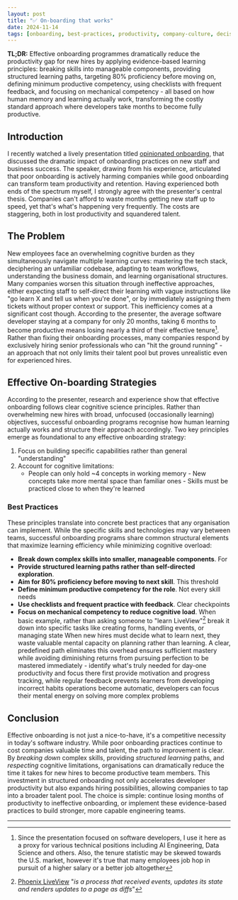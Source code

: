 ```yaml
---
layout: post
title: "✅ On-boarding that works"
date: 2024-11-14
tags: [onboarding, best-practices, productivity, company-culture, decision-making, talent, learning, efficiency]
---
```


**TL;DR:** Effective onboarding programmes dramatically reduce the productivity gap for new hires by applying evidence-based learning principles: breaking skills into manageable components, providing structured learning paths, targeting 80% proficiency before moving on, defining minimum productive competency, using checklists with frequent feedback, and focusing on mechanical competency - all based on how human memory and learning actually work, transforming the costly standard approach where developers take months to become fully productive.
<!--more-->

## Introduction

I recently watched a lively presentation titled [opinionated onboarding](https://www.youtube.com/watch?v=Og7NzaVpceE), that discussed the dramatic impact of onboarding practices on new staff and business success. The speaker, drawing from his experience, articulated that poor onboarding is actively harming companies while good onboarding can transform team productivity and retention. Having experienced both ends of the spectrum myself, I strongly agree with the presenter's central thesis. Companies can't afford to waste months getting new staff up to speed, yet that's what's happening very frequently. The costs are staggering, both in lost productivity and squandered talent.

## The Problem

New employees face an overwhelming cognitive burden as they simultaneously navigate multiple learning curves: mastering the tech stack, deciphering an unfamiliar codebase, adapting to team workflows, understanding the business domain, and learning organisational structures. Many companies worsen this situation through ineffective approaches, either expecting staff to self-direct their learning with vague instructions like "go learn X and tell us when you're done", or by immediately assigning them tickets without proper context or support. This inefficiency comes at a significant cost though. According to the presenter, the average software developer staying at a company for only 20 months, taking 6 months to become productive means losing nearly a third of their effective tenure[^1]. Rather than fixing their onboarding processes, many companies respond by exclusively hiring senior professionals who can "hit the ground running" - an approach that not only limits their talent pool but proves unrealistic even for experienced hires.

## Effective On-boarding Strategies

According to the presenter, research and experience show that effective onboarding follows clear cognitive science principles. Rather than overwhelming new hires with broad, unfocused (occasionally learning) objectives, successful onboarding programs recognise how human learning actually works and structure their approach accordingly. Two key principles emerge as foundational to any effective onboarding strategy:

1. Focus on building specific capabilities rather than general "understanding"
2. Account for cognitive limitations:
   - People can only hold ~4 concepts in working memory    - New concepts take more mental space than familiar ones    - Skills must be practiced close to when they're learned

### Best Practices

These principles translate into concrete best practices that any organisation can implement. While the specific skills and technologies may vary between teams, successful onboarding programs share common structural elements that maximize learning efficiency while minimizing cognitive overload:

- **Break down complex skills into smaller, manageable components**. For
- **Provide structured learning paths rather than self-directed exploration**.
- **Aim for 80% proficiency before moving to next skill**. This threshold
- **Define minimum productive competency for the role**. Not every skill needs
- **Use checklists and frequent practice with feedback**. Clear checkpoints
- **Focus on mechanical competency to reduce cognitive load**. When basic
  example, rather than asking someone to "learn LiveView"[^2] break it down into   specific tasks like creating forms, handling events, or managing state   When new hires must decide what to learn next, they waste valuable mental   capacity on planning rather than learning. A clear, predefined path eliminates   this overhead   ensures sufficient mastery while avoiding diminishing returns from pursuing   perfection   to be mastered immediately - identify what's truly needed for day-one   productivity and focus there first   provide motivation and progress tracking, while regular feedback prevents   learners from developing incorrect habits   operations become automatic, developers can focus their mental energy on   solving more complex problems

## Conclusion

Effective onboarding is not just a nice-to-have, it's a competitive necessity in today's software industry. While poor onboarding practices continue to cost companies valuable time and talent, the path to improvement is clear. By _breaking down_ complex skills, providing _structured learning_ paths, and _respecting_ cognitive limitations, organisations can dramatically reduce the time it takes for new hires to become productive team members. This investment in structured onboarding not only accelerates developer productivity but also expands hiring possibilities, allowing companies to tap into a broader talent pool. The choice is simple: continue losing months of productivity to ineffective onboarding, or implement these evidence-based practices to build stronger, more capable engineering teams.

---

[^1]: Since the presentation focused on software developers, I use it here as a
    proxy for various technical positions including AI Engineering, Data Science
    and others. Also, the tenure statistic may be skewed towards the U.S.
    market, however it's true that many employees job hop in pursuit of a higher
    salary or a better job altogether

[^2]: [Phoenix LiveView](https://hexdocs.pm/phoenix_live_view/Phoenix.LiveView.html)
    "_is a process that received events, updates its state and renders updates
    to a page as diffs_"
